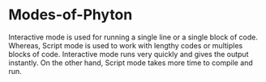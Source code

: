 # Modes-of-Phyton
Interactive mode is used for running a single line or a single block of code. 
Whereas, Script mode is used to work with lengthy codes or multiples blocks of code. 
Interactive mode runs very quickly and gives the output instantly. On the other hand, Script mode takes more time to compile and run.
